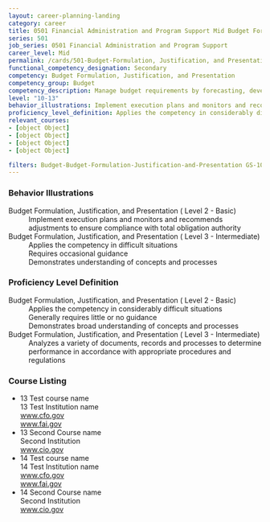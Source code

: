```yaml
---
layout: career-planning-landing
category: career
title: 0501 Financial Administration and Program Support Mid Budget Formulation, Justification, and Presentation
series: 501
job_series: 0501 Financial Administration and Program Support
career_level: Mid
permalink: /cards/501-Budget-Formulation, Justification, and Presentation-Mid
functional_competency_designation: Secondary
competency: Budget Formulation, Justification, and Presentation
competency_group: Budget
competency_description: Manage budget requirements by forecasting, developing and justifying budgets in compliance with statutory/regulatory guidance. 
level: "10-13"
behavior_illustrations: Implement execution plans and monitors and recommends adjustments to ensure compliance with total obligation authority ? Applies the competency in difficult situations ? Requires occasional guidance ? Demonstrates understanding of concepts and processes
proficiency_level_definition: Applies the competency in considerably difficult situations ? Generally requires little or no guidance ? Demonstrates broad understanding of concepts and processes ? Analyzes a variety of documents, records and processes to determine performance in accordance with appropriate procedures and regulations
relevant_courses: 
- [object Object]
- [object Object]
- [object Object]
- [object Object]

filters: Budget-Budget-Formulation-Justification-and-Presentation GS-10-13 series-0501
---
```


<div class="desktop:grid-col-4 margin-y-205">
  <div class="border-top-05 bg-white padding-2 shadow-5 height-full members-hover border-1px border-gray-30 border-top-orange radius-lg">
    <h3>Behavior Illustrations</h3>
    <dl class="text-base"><dt>Budget Formulation, Justification, and Presentation ( Level 2 - Basic)</dt><dd>Implement execution plans and monitors and recommends adjustments to ensure compliance with total obligation authority</dd><dt>Budget Formulation, Justification, and Presentation ( Level 3 - Intermediate)</dt><dd>Applies the competency in difficult situations </dd><dd> Requires occasional guidance </dd><dd> Demonstrates understanding of concepts and processes</dd></dl>
  </div>
</div>
<div class="desktop:grid-col-4 margin-y-205">
  <div class="border-top-05 bg-white padding-2 shadow-5 height-full members-hover border-1px border-gray-30 border-top-orange radius-lg">
    <h3>Proficiency Level Definition</h3>
    <dl class="text-base"><dt>Budget Formulation, Justification, and Presentation ( Level 2 - Basic)</dt><dd>Applies the competency in considerably difficult situations </dd><dd> Generally requires little or no guidance </dd><dd> Demonstrates broad understanding of concepts and processes</dd><dt>Budget Formulation, Justification, and Presentation ( Level 3 - Intermediate)</dt><dd>Analyzes a variety of documents, records and processes to determine performance in accordance with appropriate procedures and regulations</dd></dl>
  </div>
</div>
<div class="desktop:grid-col-4 margin-y-205">
  <div class="border-top-05 bg-white padding-2 shadow-5 height-full members-hover border-1px border-gray-30 border-top-orange radius-lg">
    <h3>Course Listing</h3>
    <ul class="text-base">
     <li>13 Test course name<br>13 Test Institution name<br><a href="www.cfo.gov">www.cfo.gov</a><br><a href="www.fai.gov">www.fai.gov</a><br></li><li>13 Second Course name<br>Second Institution<br><a href="www.cio.gov">www.cio.gov</a><br></li><li>14 Test course name<br>14 Test Institution name<br><a href="www.cfo.gov">www.cfo.gov</a><br><a href="www.fai.gov">www.fai.gov</a><br></li><li>14 Second Course name<br>Second Institution<br><a href="www.cio.gov">www.cio.gov</a><br></li>
    </ul>
  </div>
</div>